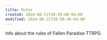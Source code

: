 ```yaml
---
title: Rules
created: 2024-08-21T20:59:00-04:00
modified: 2024-08-21T20:59:40-04:00
---
```

Info about the rules of Fallen Paradise TTRPG.